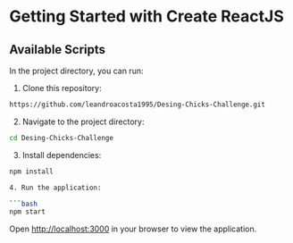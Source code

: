 # Getting Started with Create ReactJS

## Available Scripts

In the project directory, you can run:

1. Clone this repository:

```bash
https://github.com/leandroacosta1995/Desing-Chicks-Challenge.git
```

2. Navigate to the project directory:

```bash
cd Desing-Chicks-Challenge
```

3. Install dependencies:

```bash
npm install

4. Run the application:

```bash
npm start

```
Open [http://localhost:3000](http://localhost:3000) in your browser to view the application.




